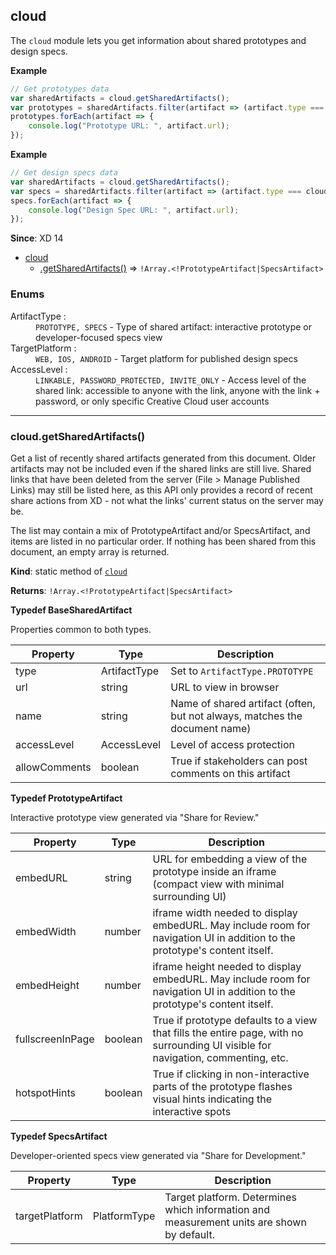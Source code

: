 <a name="module_cloud"></a>

## cloud
The `cloud` module lets you get information about shared prototypes and design specs.

**Example**
```js
// Get prototypes data
var sharedArtifacts = cloud.getSharedArtifacts();
var prototypes = sharedArtifacts.filter(artifact => (artifact.type === cloud.ArtifactType.PROTOTYPE));
prototypes.forEach(artifact => {
    console.log("Prototype URL: ", artifact.url);
});
```

**Example**
```js
// Get design specs data
var sharedArtifacts = cloud.getSharedArtifacts();
var specs = sharedArtifacts.filter(artifact => (artifact.type === cloud.ArtifactType.SPECS));
specs.forEach(artifact => {
    console.log("Design Spec URL: ", artifact.url);
});
```

**Since**: XD 14

* [cloud](#module_cloud)
    * [.getSharedArtifacts()](#module_cloud-getSharedArtifacts) ⇒ `!Array.<!PrototypeArtifact|SpecsArtifact>`

### Enums

<dl>
<dt><a name="ArtifactType"></a> ArtifactType : </dt><dd><code>PROTOTYPE, SPECS</code> - Type of shared artifact: interactive prototype or developer-focused specs view</dd>

<dt><a name="TargetPlatform"></a> TargetPlatform : </dt><dd><code>WEB, IOS, ANDROID</code> - Target platform for published design specs</dd>

<dt><a name="AccessLevel"></a> AccessLevel : </dt><dd><code>LINKABLE, PASSWORD_PROTECTED, INVITE_ONLY</code> - Access level of the shared link: accessible to anyone with the link, anyone with the link + password, or only specific
Creative Cloud user accounts</dd>

</dl>

* * *

<a name="module_cloud-getSharedArtifacts"></a>

### cloud.getSharedArtifacts()
Get a list of recently shared artifacts generated from this document.
Older artifacts may not be included even if the shared links are still live. Shared links that have
been deleted from the server (File > Manage Published Links) may still be listed here, as this API
only provides a record of recent share actions from XD - not what the links' current status on the
server may be.

The list may contain a mix of PrototypeArtifact and/or SpecsArtifact, and items are listed in no
particular order. If nothing has been shared from this document, an empty array is returned.

**Kind**: static method of [<code>cloud</code>](#module_cloud)

**Returns**: `!Array.<!PrototypeArtifact|SpecsArtifact>`

**Typedef BaseSharedArtifact**

Properties common to both types.

| Property | Type | Description |
| --- | --- | --- |
| type | ArtifactType | Set to `ArtifactType.PROTOTYPE` |
| url | string | URL to view in browser |
| name | string | Name of shared artifact (often, but not always, matches the document name) |
| accessLevel | AccessLevel | Level of access protection |
| allowComments | boolean | True if stakeholders can post comments on this artifact |

**Typedef PrototypeArtifact**

Interactive prototype view generated via "Share for Review."

| Property | Type | Description |
| --- | --- | --- |
| embedURL | string | URL for embedding a view of the prototype inside an iframe (compact view with minimal surrounding UI) |
| embedWidth | number | iframe width needed to display embedURL. May include room for navigation UI in addition to the prototype's content itself. |
| embedHeight | number | iframe height needed to display embedURL. May include room for navigation UI in addition to the prototype's content itself. |
| fullscreenInPage | boolean | True if prototype defaults to a view that fills the entire page, with no surrounding UI visible for navigation, commenting, etc. |
| hotspotHints | boolean | True if clicking in non-interactive parts of the prototype flashes visual hints indicating the interactive spots |

**Typedef SpecsArtifact**

Developer-oriented specs view generated via "Share for Development."

| Property | Type | Description |
| --- | --- | --- |
| targetPlatform | PlatformType | Target platform. Determines which information and measurement units are shown by default. |
